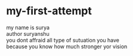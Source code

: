 # my-first-attempt
my name is surya 
<br>
author suryanshu
<br>
you dont affraid all type of sutuation you have
<br>
because you know how much stronger yor vision
